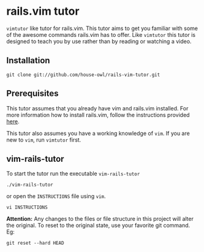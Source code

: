 # rails.vim tutor

`vimtutor` like tutor for rails.vim.
This tutor aims to get you familiar with some of the awesome commands
rails.vim has to offer. Like `vimtutor` this tutor is designed to teach you by
use rather than by reading or watching a video.

## Installation

```
git clone git://github.com/house-owl/rails-vim-tutor.git
```

## Prerequisites

This tutor assumes that you already have vim and rails.vim installed.
For more information how to install rails.vim, follow the instructions provided
[here](https://github.com/tpope/vim-rails/).

This tutor also assumes you have a working knowledge of `vim`.
If you are new to `vim`, run `vimtutor` first.

## vim-rails-tutor

To start the tutor run the executable `vim-rails-tutor`

```
./vim-rails-tutor
```

or open the `INSTRUCTIONS` file using `vim`.

```
vi INSTRUCTIONS
```

**Attention:** Any changes to the files or file structure in this project will
alter the original. To reset to the original state, use your favorite git
command. Eg:

```
git reset --hard HEAD
```

